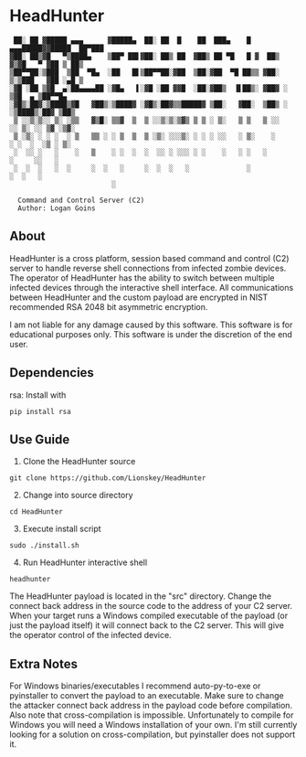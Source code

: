 # HeadHunter

```
 ██░ ██ ▓█████ ▄▄▄      ▓█████▄  ██░ ██  █    ██  ███▄    █ ▄▄▄█████▓▓█████  ██▀███
▓██░ ██▒▓█   ▀▒████▄    ▒██▀ ██▌▓██░ ██▒ ██  ▓██▒ ██ ▀█   █ ▓  ██▒ ▓▒▓█   ▀ ▓██ ▒ ██▒
▒██▀▀██░▒███  ▒██  ▀█▄  ░██   █▌▒██▀▀██░▓██  ▒██░▓██  ▀█ ██▒▒ ▓██░ ▒░▒███   ▓██ ░▄█ ▒
░▓█ ░██ ▒▓█  ▄░██▄▄▄▄██ ░▓█▄   ▌░▓█ ░██ ▓▓█  ░██░▓██▒  ▐▌██▒░ ▓██▓ ░ ▒▓█  ▄ ▒██▀▀█▄
░▓█▒░██▓░▒████▒▓█   ▓██▒░▒████▓ ░▓█▒░██▓▒▒█████▓ ▒██░   ▓██░  ▒██▒ ░ ░▒████▒░██▓ ▒██▒
 ▒ ░░▒░▒░░ ▒░ ░▒▒   ▓▒█░ ▒▒▓  ▒  ▒ ░░▒░▒░▒▓▒ ▒ ▒ ░ ▒░   ▒ ▒   ▒ ░░   ░░ ▒░ ░░ ▒▓ ░▒▓░
 ▒ ░▒░ ░ ░ ░  ░ ▒   ▒▒ ░ ░ ▒  ▒  ▒ ░▒░ ░░░▒░ ░ ░ ░ ░░   ░ ▒░    ░     ░ ░  ░  ░▒ ░ ▒░
 ░  ░░ ░   ░    ░   ▒    ░ ░  ░  ░  ░░ ░ ░░░ ░ ░    ░   ░ ░   ░         ░     ░░   ░
 ░  ░  ░   ░  ░     ░  ░   ░     ░  ░  ░   ░              ░             ░  ░   ░
                         ░

  Command and Control Server (C2)
  Author: Logan Goins

```

## About
HeadHunter is a cross platform, session based command and control (C2) server to handle reverse shell connections from infected zombie devices. The operator of HeadHunter has the ability to switch between multiple infected devices through the interactive shell interface. All communications between HeadHunter and the custom payload are encrypted in NIST recommended RSA 2048 bit asymmetric encryption. 

I am not liable for any damage caused by this software. This software is for educational purposes only. This software is under the discretion of the end user.

## Dependencies
rsa: Install with
 
```pip install rsa```

## Use Guide

1. Clone the HeadHunter source
```
git clone https://github.com/Lionskey/HeadHunter
```

2. Change into source directory
```
cd HeadHunter
```

3. Execute install script
```
sudo ./install.sh
```

4. Run HeadHunter interactive shell
```
headhunter
```

The HeadHunter payload is located in the "src" directory. Change the connect back address in the source code to the address of your C2 server. When your target runs a Windows compiled executable of the payload (or just the payload itself) it will connect back to the C2 server. This will give the operator control of the infected device.

## Extra Notes

For Windows binaries/executables I recommend auto-py-to-exe or pyinstaller to convert the payload to an executable. Make sure to change the attacker connect back address in the payload code before compilation. Also note that cross-compilation is impossible. Unfortunately to compile for Windows you will need a Windows installation of your own. I'm still currently looking for a solution on cross-compilation, but pyinstaller does not support it. 
